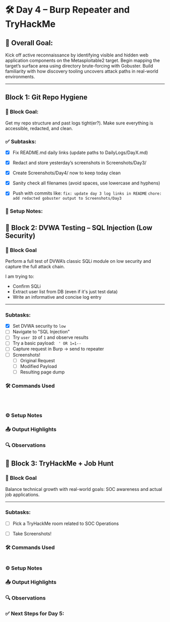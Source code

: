 # 🛠️ Day 4 – Burp Repeater and TryHackMe

## 🎯 Overall Goal:

Kick off active reconnaissance by identifying visible and hidden web application components on the Metasploitable2 target. Begin mapping the target’s surface area using directory brute-forcing with Gobuster. Build familiarity with how discovery tooling uncovers attack paths in real-world environments.

---

## Block 1: Git Repo Hygiene

### 🎯 Block Goal:

Get my repo structure and past logs tight(er?). Make sure everything is accessible, redacted, and clean.

### ✅ Subtasks:

- [x] Fix README.md daily links (update paths to DailyLogs/DayX.md)

- [x] Redact and store yesterday’s screenshots in Screenshots/Day3/

- [x] Create Screenshots/Day4/ now to keep today clean

- [x] Sanity check all filenames (avoid spaces, use lowercase and hyphens)

- [x] Push with commits like:
      `fix: update day 3 log links in README`
      `chore: add redacted gobuster output to Screenshots/Day3`

### 🔧 Setup Notes:

## 🧩 Block 2: DVWA Testing – SQL Injection (Low Security)

### 🎯 Block Goal

Perform a full test of DVWA’s classic SQLi module on low security and capture the full attack chain.

I am trying to:

- Confirm SQLi
- Extract user list from DB (even if it's just test data)
- Write an informative and concise log entry

---

### Subtasks:

- [x] Set DVWA security to `low`
- [ ] Navigate to "SQL Injection"
- [ ] Try `user ID` of `1` and observe results
- [ ] Try a basic payload: ` ' OR 1=1--`
- [ ] Capture request in Burp -> send to repeater
- [ ] Screenshots!
  - [ ] Original Request
  - [ ] Modified Payload
  - [ ] Resulting page dump

### 🛠️ Commands Used

```bash




```

### ⚙️ Setup Notes

### 📤 Output Highlights

### 🔍 Observations

## 🧩 Block 3: TryHackMe + Job Hunt

### 🎯 Block Goal

Balance technical growth with real-world goals: SOC awareness and actual job applications.

---

### Subtasks:

- [ ] Pick a TryHackMe room related to SOC Operations

- [ ] Take Screenshots!

### 🛠️ Commands Used

```bash


```

### ⚙️ Setup Notes

### 📤 Output Highlights

### 🔍 Observations

### ✅ Next Steps for Day 5:
